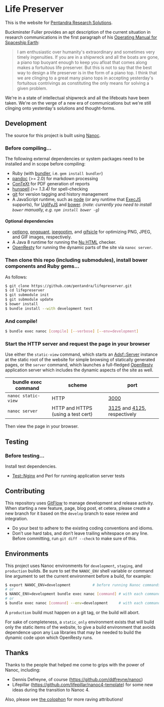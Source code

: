 # Life Preserver

This is the website for [Pentandra Research Solutions][pentandra].

Buckminster Fuller provides an apt description of the current situation in
research communications in the first paragraph of his [Operating Manual for
Spaceship Earth]:

> I am enthusiastic over humanity's extraordinary and sometimes very timely
> ingenuities. If you are in a shipwreck and all the boats are gone, a piano
> top buoyant enough to keep you afloat that comes along makes a fortuitous
> life preserver. But this is not to say that the best way to design a life
> preserver is in the form of a piano top. I think that we are clinging to a
> great many piano tops in accepting yesterday's fortuitous contrivings as
> constituting the only means for solving a given problem.

We're in a state of intellectual shipwreck and all the lifeboats have been
taken. We're on the verge of a new era of communications but we're still
clinging onto yesterday's solutions and thought-forms.

## Development

The source for this project is built using [Nanoc].

### Before compiling…

The following external dependencies or system packages need to be installed and
in scope before compiling:

* Ruby (with [bundler], i.e. `gem install bundler`)
* [pandoc] (>= 2.0) for markdown processing
* [ConTeXt] for PDF generation of reports
* [hunspell] _(>= 1.3.4)_ for spell-checking
* [git] for version tagging and history management
* A JavaScript runtime, such as [node] (or any runtime that [ExecJS] supports),
  for [UglifyJS] and [bower]. _(note: currently you need to install `bower`
    manually, e.g. `npm install bower -g`)_

#### Optional dependencies

* [optipng], [pngquant], [jpegoptim], and [gifsicle] for optimizing PNG, JPEG,
  and GIF images, respectively.
* A Java 8 runtime for running the [Nu HTML] checker.
* [OpenResty] for running the dynamic parts of the site via `nanoc server`.

### Then clone this repo (including submodules), install bower components and Ruby gems…

As follows:

```bash
$ git clone https://github.com/pentandra/lifepreserver.git
$ cd lifepreserver
$ git submodule init
$ git submodule update
$ bower install
$ bundle install --with development test
```

### And compile!

```bash
$ bundle exec nanoc [compile] [--verbose] [--env=development]
```

### Start the HTTP server and request the page in your browser

Use either the `static-view` command, which starts an [Adsf::Server] instance
at the static root of the website for simple browsing of statically generated
pages, or the `server` command, which launches a full-fledged [OpenResty]
application server which includes the dynamic aspects of the site as well.

| bundle exec command | scheme                             | port                                                                             |
|---------------------|------------------------------------|----------------------------------------------------------------------------------|
| `nanoc static-view` | HTTP                               | [3000](http://localhost:3000/)                                                   |
| `nanoc server`      | HTTP and HTTPS (using a test cert) | [3125](http://localhost:3125/) and [4125](https://localhost:4125/), respectively |

Then view the page in your browser.

## Testing

### Before testing...

Install test dependencies.

* [Test::Nginx] and Perl for running application server tests

## Contributing

This repository uses [GitFlow] to manage development and release activity. When
starting a new feature, page, blog post, et cetera, please create a new branch
for it based on the `develop` branch to ease review and integration.

* Do your best to adhere to the existing coding conventions and idioms.
* Don’t use hard tabs, and don’t leave trailing whitespace on any line. Before
  committing, run `git diff --check` to make sure of this.

## Environments

This project uses Nanoc environments for `development`, `staging`, and
`production` builds. Be sure to set the `NANOC_ENV` shell variable or command
line argument to set the current environment before a build, for example:

```bash
$ export NANOC_ENV=development          # before running Nanoc commands
# or
$ NANOC_ENV=development bundle exec nanoc [command] # with each command
# or
$ bundle exec nanoc [command] --env=development     # with each command
```

A `production` build must happen on a git tag, or the build will abort.

For sake of completeness, a `static_only` environment exists that will build
only the static items of the website, to give a build environment that avoids
dependence upon any Lua libraries that may be needed to build the dynamic code
upon which OpenResty runs.

## Thanks

Thanks to the people that helped me come to grips with the power of Nanoc,
including:

* Dennis Defreyne, of course (https://github.com/ddfreyne/nanoc)
* Lifepillar (https://github.com/lifepillar/nanoc4-template) for some new
  ideas during the transition to Nanoc 4.

Also, please see [the colophon][colophon] for more raving attributions!

[pentandra]: <https://pentandra.com/>
[Nanoc]: <http://nanoc.ws/>
[GitFlow]: <http://nvie.com/posts/a-successful-git-branching-model/>
[Nu HTML]: <https://validator.github.io/validator/>
[UglifyJS]: <https://validator.github.io/validator/>
[bower]: <https://bower.io/>
[ExecJS]: <https://github.com/sstephenson/execjs>
[node]: <https://nodejs.org/en/>
[apostrophe fix]: <https://github.com/en-wl/wordlist/issues/122>
[optipng]: <http://optipng.sourceforge.net/>
[pngquant]: <https://pngquant.org/>
[jpegoptim]: <http://freecode.com/projects/jpegoptim>
[gifsicle]: <https://www.lcdf.org/gifsicle/>
[hunspell]: <https://hunspell.github.io/>
[pandoc]: <http://pandoc.org/>
[git]: <https://git-scm.com/>
[ConTeXt]: <http://wiki.contextgarden.net/>
[pygments]: <http://pygments.org/>
[bundler]: <http://bundler.io/>
[colophon]: <https://pentandra.com/colophon/>
[OpenResty]: <http://openresty.org/>
[Operating Manual for Spaceship Earth]: <https://en.wikipedia.org/wiki/Operating_Manual_for_Spaceship_Earth>
[Test::Nginx]: <https://github.com/openresty/test-nginx>
[Adsf::Server]: <https://github.com/ddfreyne/adsf>
